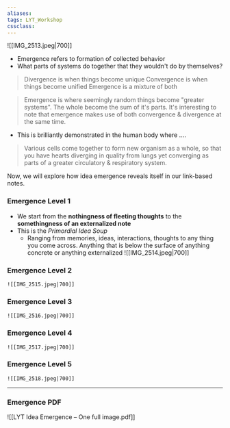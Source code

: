 ```yaml
---
aliases:
tags: LYT_Workshop 
cssclass: 
---
```


![[IMG_2513.jpeg|700]]

- Emergence refers to formation of collected behavior
- What parts of systems do together that they wouldn't do by themselves?

> Divergence is when things become unique
> Convergence is when things become unified
> Emergence is a mixture of both


> Emergence is where seemingly random things become "greater systems". The whole become the sum of it's parts.
> It's interesting to note that emergence makes use of both convergence & divergence at the same time.

- This is brilliantly demonstrated in the human body where ....
> Various cells come together to form new organism as a whole, so that you have hearts diverging in quality from lungs yet converging as parts of a greater circulatory & respiratory system.


Now, we will explore how idea emergence reveals itself in our link-based notes.

### Emergence Level 1
- We start from the **nothingness of fleeting thoughts** to the **somethingness of an externalized note**
- This is the *Primordial Idea Soup*
	- Ranging from memories, ideas, interactions, thoughts to any thing you come across. Anything that is below the surface of anything concrete or anything externalized
		![[IMG_2514.jpeg|700]]
### Emergence Level 2
	![[IMG_2515.jpeg|700]]
### Emergence Level 3
	![[IMG_2516.jpeg|700]]
### Emergence Level 4
	![[IMG_2517.jpeg|700]]
### Emergence Level 5


	![[IMG_2518.jpeg|700]]

---

### Emergence PDF 
![[LYT Idea Emergence – One full image.pdf]]




